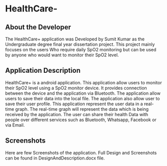 # HealthCare-
## About the Developer
The HealthCare+ application was Developed by Sumit Kumar as the Undergraduate degree final year dissertation project. This project mainly focuses on the users Who require daily SpO2 monitoring but can be used by anyone who would want to monitor their SpO2 level.

## Application Description
HealthCare+ is a android application. This application allow users to monitor their SpO2 level using a SpO2 monitor device. It provides connection between the device and the application via Bluetooth. The application allow users to save their data into the local file. The application also allow user to save their user profile. This application represent the user data in a real-time graph. The real-time graph will represent the data which is being received by the application. The user can share their health Data with  people over different services such as Bluetooth, Whatsapp, Facebook or via Email.

## Screenshots
Here are few Screenshots of the application. Full Design and Screenshots can be found in DesignAndDescription.docx  file.




